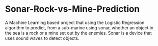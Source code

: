 # Sonar-Rock-vs-Mine-Prediction
A Machine Learning based project that using the Logistic Regression algorithm to predict, from a sub-marine using sonar, whether an object in the sea is a rock or a mine set out by the enemies. Sonar is a device that uses sound waves to detect objects. 
